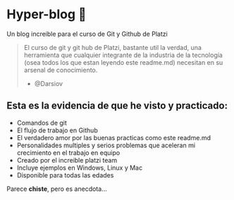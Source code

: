 # Hyper-blog 💚
Un blog increible para el curso de Git y Github de Platzi 
> El curso de git y git hub de Platzi, bastante util la verdad, una herramienta que cualquier integrante de la industria de la tecnología (osea todos los que estan leyendo este readme.md) necesitan en su arsenal de conocimiento.
>- @Darsiov

## Esta es la evidencia de que he visto y practicado:
* Comandos de git
* El flujo de trabajo en Github
* El verdadero amor por las buenas practicas como este readme.md
* Personalidades multiples y serios problemas que aceleran mi crecimiento en el trabajo en equipo
* Creado por el increible platzi team
* Incluye ejemplos en Windows, Linux y Mac
* Disponible para todas las edades 

Parece **chiste**, pero es anecdota...
